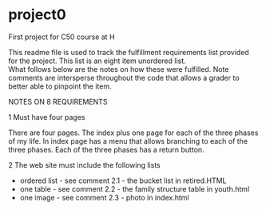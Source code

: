 # project0
First project for C50 course at H

This readme file is used to track the fulfillment requirements list
provided for the project.  This list is an eight item unordered list.  
What follows below are the notes on how these were fulfilled.  Note
comments are intersperse throughout the code that allows a grader to
better able to pinpoint the item.

NOTES ON 8 REQUIREMENTS

1 Must have four pages

There are four pages.  The index plus one page for each of the three phases
of my life.  In index page has a menu that allows branching to each of the three
phases.  Each of the three phases has a return button.

2  The web site must include the following lists
-  ordered list - see comment 2.1  - the bucket list in retired.HTML
-  one table  -  see comment 2.2 - the family structure table in youth.html 
-  one image -  see comment 2.3 - photo in index.html
